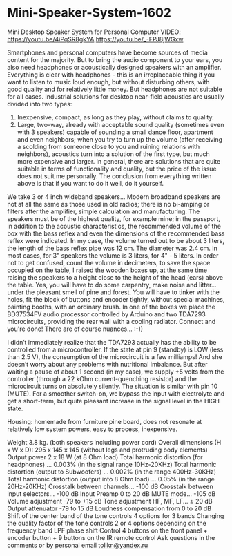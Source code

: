 # Mini-Speaker-System-1602
Mini Desktop Speaker System for Personal Computer
VIDEO:
https://youtu.be/4iPqSR8gkYA
https://youtu.be/_-FPJ8jWGxw

Smartphones and personal computers have become sources of media content for the majority. 
But to bring the audio component to your ears, you also need headphones or acoustically 
designed speakers with an amplifier. Everything is clear with headphones - this is an 
irreplaceable thing if you want to listen to music loud enough, but without disturbing others, 
with good quality and for relatively little money. But headphones are not suitable for all cases. 
Industrial solutions for desktop near-field acoustics are usually divided into two types:
1. Inexpensive, compact, as long as they play, without claims to quality.
2. Large, two-way, already with acceptable sound quality (sometimes even with 3 speakers) capable
of sounding a small dance floor, apartment and even neighbors; when you try to turn up the
volume (after receiving a scolding from someone close to you and ruining relations with neighbors),
acoustics turn into a solution of the first type, but much more expensive and larger.
In general, there are solutions that are quite suitable in terms of functionality and quality,
but the price of the issue does not suit me personally.
The conclusion from everything written above is that if you want to do it well, do it yourself.

We take 3 or 4 inch wideband speakers...
Modern broadband speakers are not at all the same as those used in old radios; there is no bi-amping 
or filters after the amplifier, simple calculation and manufacturing.
The speakers must be of the highest quality, for example mine; in the passport, in addition to the 
acoustic characteristics, the recommended volume of the box with the bass reflex and even the 
dimensions of the recommended bass reflex were indicated. In my case, the volume turned out to be 
about 3 liters, the length of the bass reflex pipe was 12 cm. The diameter was 2.4 cm.
In most cases, for 3" speakers the volume is 3 liters, for 4" - 5 liters. In order not to get confused, 
count the volume in decimeters, to save the space occupied on the table, I raised the wooden boxes up, 
at the same time raising the speakers to a height close to the height of the head (ears) above the table.
Yes, you will have to do some carpentry, make noise and litter... under the pleasant smell of pine and forest. 
You will have to tinker with the holes, fit the block of buttons and encoder tightly, without special machines, 
painting booths, with an ordinary brush.
In one of the boxes we place the BD37534FV audio processor controlled by Arduino and two TDA7293 microcircuits, 
providing the rear wall with a cooling radiator. Connect and you're done! There are of course nuances... :-))

I didn’t immediately realize that the TDA7293 actually has the ability to be controlled from a microcontroller. 
If the state at pin 9 (standby) is LOW (less than 2.5 V), the consumption of the microcircuit is a few milliamps! 
And she doesn’t worry about any problems with nutritional imbalance. But after waiting a pause of about 1 second (in my case),
we supply +5 volts from the controller (through a 22 kOhm current-quenching resistor) and the microcircuit turns 
on absolutely silently. The situation is similar with pin 10 (MUTE). For a smoother switch-on, we bypass the input 
with electrolyte and get a short-term, but quite pleasant increase in the signal level in the HIGH state.



Housing: homemade from furniture pine board, does not resonate at relatively low system powers, easy to process, inexpensive.

Weight 3.8 kg. (both speakers including power cord)
Overall dimensions (H x W x D): 295 x 145 x 145 (without legs and protruding body elements)
Output power 2 x 18 W (at 8 Ohm load)
Total harmonic distortion (for headphones) ... 0.003% (in the signal range 10Hz-20KHz)
Total harmonic distortion (output to Subwoofers) ... 0.002% (in the range 400Hz-30KHz)
Total harmonic distortion (output into 8 Ohm load) ... 0.05% (in the range 20Hz-20KHz)
Crosstalk between channels... -100 dB
Crosstalk between input selectors... -100 dB
Input Preamp 0 to 20 dB
MUTE mode... -105 dB
Volume adjustment -79 to +15 dB
Tone adjustment HF, MF, LF... ± 20 dB
Output attenuator -79 to 15 dB
Loudness compensation from 0 to 20 dB
Shift of the center band of the tone controls 4 options for 3 bands
Changing the quality factor of the tone controls 2 or 4 options depending on the frequency band
LPF phase shift
Control 4 buttons on the front panel + encoder button + 9 buttons on the IR remote control
Ask questions in the comments or by personal email tolikn@yandex.ru
